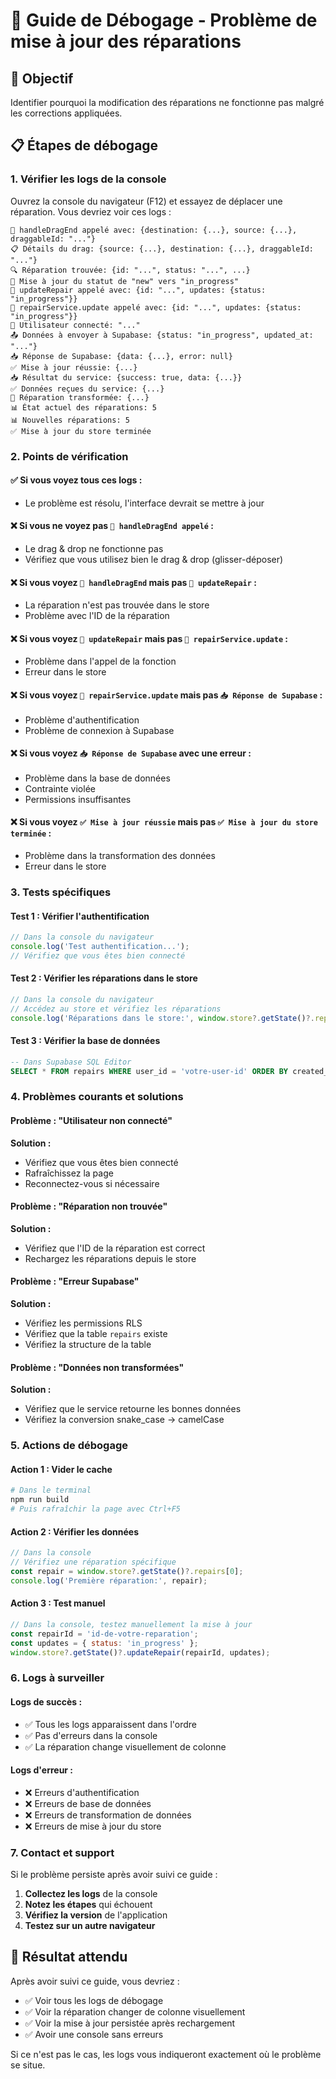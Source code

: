# 🔧 Guide de Débogage - Problème de mise à jour des réparations

## 🎯 Objectif

Identifier pourquoi la modification des réparations ne fonctionne pas malgré les corrections appliquées.

## 📋 Étapes de débogage

### 1. **Vérifier les logs de la console**

Ouvrez la console du navigateur (F12) et essayez de déplacer une réparation. Vous devriez voir ces logs :

```
🎯 handleDragEnd appelé avec: {destination: {...}, source: {...}, draggableId: "..."}
📋 Détails du drag: {source: {...}, destination: {...}, draggableId: "..."}
🔍 Réparation trouvée: {id: "...", status: "...", ...}
🔄 Mise à jour du statut de "new" vers "in_progress"
🔄 updateRepair appelé avec: {id: "...", updates: {status: "in_progress"}}
🔧 repairService.update appelé avec: {id: "...", updates: {status: "in_progress"}}
👤 Utilisateur connecté: "..."
📤 Données à envoyer à Supabase: {status: "in_progress", updated_at: "..."}
📥 Réponse de Supabase: {data: {...}, error: null}
✅ Mise à jour réussie: {...}
📥 Résultat du service: {success: true, data: {...}}
✅ Données reçues du service: {...}
🔄 Réparation transformée: {...}
📊 État actuel des réparations: 5
📊 Nouvelles réparations: 5
✅ Mise à jour du store terminée
```

### 2. **Points de vérification**

#### ✅ Si vous voyez tous ces logs :
- Le problème est résolu, l'interface devrait se mettre à jour

#### ❌ Si vous ne voyez pas `🎯 handleDragEnd appelé` :
- Le drag & drop ne fonctionne pas
- Vérifiez que vous utilisez bien le drag & drop (glisser-déposer)

#### ❌ Si vous voyez `🎯 handleDragEnd` mais pas `🔄 updateRepair` :
- La réparation n'est pas trouvée dans le store
- Problème avec l'ID de la réparation

#### ❌ Si vous voyez `🔄 updateRepair` mais pas `🔧 repairService.update` :
- Problème dans l'appel de la fonction
- Erreur dans le store

#### ❌ Si vous voyez `🔧 repairService.update` mais pas `📥 Réponse de Supabase` :
- Problème d'authentification
- Problème de connexion à Supabase

#### ❌ Si vous voyez `📥 Réponse de Supabase` avec une erreur :
- Problème dans la base de données
- Contrainte violée
- Permissions insuffisantes

#### ❌ Si vous voyez `✅ Mise à jour réussie` mais pas `✅ Mise à jour du store terminée` :
- Problème dans la transformation des données
- Erreur dans le store

### 3. **Tests spécifiques**

#### Test 1 : Vérifier l'authentification
```javascript
// Dans la console du navigateur
console.log('Test authentification...');
// Vérifiez que vous êtes bien connecté
```

#### Test 2 : Vérifier les réparations dans le store
```javascript
// Dans la console du navigateur
// Accédez au store et vérifiez les réparations
console.log('Réparations dans le store:', window.store?.getState()?.repairs);
```

#### Test 3 : Vérifier la base de données
```sql
-- Dans Supabase SQL Editor
SELECT * FROM repairs WHERE user_id = 'votre-user-id' ORDER BY created_at DESC LIMIT 5;
```

### 4. **Problèmes courants et solutions**

#### Problème : "Utilisateur non connecté"
**Solution :**
- Vérifiez que vous êtes bien connecté
- Rafraîchissez la page
- Reconnectez-vous si nécessaire

#### Problème : "Réparation non trouvée"
**Solution :**
- Vérifiez que l'ID de la réparation est correct
- Rechargez les réparations depuis le store

#### Problème : "Erreur Supabase"
**Solution :**
- Vérifiez les permissions RLS
- Vérifiez que la table `repairs` existe
- Vérifiez la structure de la table

#### Problème : "Données non transformées"
**Solution :**
- Vérifiez que le service retourne les bonnes données
- Vérifiez la conversion snake_case → camelCase

### 5. **Actions de débogage**

#### Action 1 : Vider le cache
```bash
# Dans le terminal
npm run build
# Puis rafraîchir la page avec Ctrl+F5
```

#### Action 2 : Vérifier les données
```javascript
// Dans la console
// Vérifiez une réparation spécifique
const repair = window.store?.getState()?.repairs[0];
console.log('Première réparation:', repair);
```

#### Action 3 : Test manuel
```javascript
// Dans la console, testez manuellement la mise à jour
const repairId = 'id-de-votre-reparation';
const updates = { status: 'in_progress' };
window.store?.getState()?.updateRepair(repairId, updates);
```

### 6. **Logs à surveiller**

#### Logs de succès :
- ✅ Tous les logs apparaissent dans l'ordre
- ✅ Pas d'erreurs dans la console
- ✅ La réparation change visuellement de colonne

#### Logs d'erreur :
- ❌ Erreurs d'authentification
- ❌ Erreurs de base de données
- ❌ Erreurs de transformation de données
- ❌ Erreurs de mise à jour du store

### 7. **Contact et support**

Si le problème persiste après avoir suivi ce guide :

1. **Collectez les logs** de la console
2. **Notez les étapes** qui échouent
3. **Vérifiez la version** de l'application
4. **Testez sur un autre navigateur**

## 🎯 Résultat attendu

Après avoir suivi ce guide, vous devriez :
- ✅ Voir tous les logs de débogage
- ✅ Voir la réparation changer de colonne visuellement
- ✅ Voir la mise à jour persistée après rechargement
- ✅ Avoir une console sans erreurs

Si ce n'est pas le cas, les logs vous indiqueront exactement où le problème se situe.
